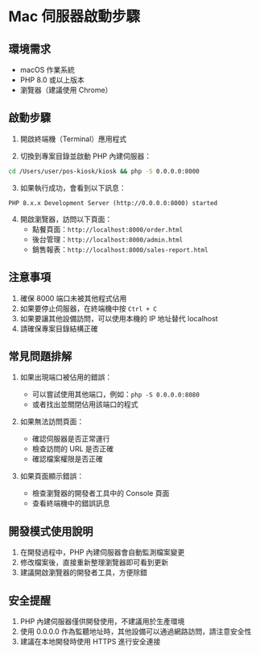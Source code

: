 # Mac 伺服器啟動步驟

## 環境需求
- macOS 作業系統
- PHP 8.0 或以上版本
- 瀏覽器（建議使用 Chrome）

## 啟動步驟

1. 開啟終端機（Terminal）應用程式

2. 切換到專案目錄並啟動 PHP 內建伺服器：
```bash
cd /Users/user/pos-kiosk/kiosk && php -S 0.0.0.0:8000
```

3. 如果執行成功，會看到以下訊息：
```
PHP 8.x.x Development Server (http://0.0.0.0:8000) started
```

4. 開啟瀏覽器，訪問以下頁面：
   - 點餐頁面：`http://localhost:8000/order.html`
   - 後台管理：`http://localhost:8000/admin.html`
   - 銷售報表：`http://localhost:8000/sales-report.html`

## 注意事項

1. 確保 8000 端口未被其他程式佔用
2. 如果要停止伺服器，在終端機中按 `Ctrl + C`
3. 如果要讓其他設備訪問，可以使用本機的 IP 地址替代 localhost
4. 請確保專案目錄結構正確

## 常見問題排解

1. 如果出現端口被佔用的錯誤：
   - 可以嘗試使用其他端口，例如：`php -S 0.0.0.0:8080`
   - 或者找出並關閉佔用該端口的程式

2. 如果無法訪問頁面：
   - 確認伺服器是否正常運行
   - 檢查訪問的 URL 是否正確
   - 確認檔案權限是否正確

3. 如果頁面顯示錯誤：
   - 檢查瀏覽器的開發者工具中的 Console 頁面
   - 查看終端機中的錯誤訊息

## 開發模式使用說明

1. 在開發過程中，PHP 內建伺服器會自動監測檔案變更
2. 修改檔案後，直接重新整理瀏覽器即可看到更新
3. 建議開啟瀏覽器的開發者工具，方便除錯

## 安全提醒

1. PHP 內建伺服器僅供開發使用，不建議用於生產環境
2. 使用 0.0.0.0 作為監聽地址時，其他設備可以通過網路訪問，請注意安全性
3. 建議在本地開發時使用 HTTPS 進行安全連接 